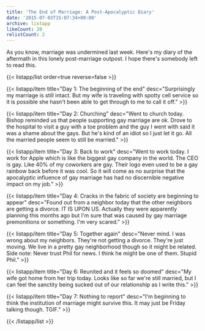 ```yaml
---
title: 'The End of Marriage: A Post-Apocalyptic Diary'
date: '2015-07-03T15:07:34+00:00'
archive: listapp
likeCount: 20
relistCount: 2
---
```


As you know, marriage was undermined last week. Here's my diary of the aftermath in this lonely post-marriage outpost. I hope there's somebody left to read this.

<!--more-->

{{< listapp/list order=true reverse=false >}}

   {{< listapp/item title="Day 1: The beginning of the end"
      desc="Surprisingly my marriage is still intact. But my wife is traveling with spotty cell service so it is possible she hasn't been able to get through to me to call it off." >}}

   {{< listapp/item title="Day 2: Churching"
      desc="Went to church today. Bishop reminded us that people supporting gay marriage are ok. Drove to the hospital to visit a guy with a toe problem and the guy I went with said it was a shame about the gays. But he's kind of an idiot so I just let it go. All the married people seem to still be married." >}}

   {{< listapp/item title="Day 3: Back to work"
      desc="Went to work today. I work for Apple which is like the biggest gay company in the world. The CEO is gay. Like 40% of my coworkers are gay. Their logo even used to be a gay rainbow back before it was cool. So it will come as no surprise that the apocalyptic influence of gay marriage has had no discernible negative impact on my job." >}}

   {{< listapp/item title="Day 4: Cracks in the fabric of society are beginning to appear"
      desc="Found out from a neighbor today that the other neighbors are getting a divorce. IT IS UPON US. Actually they were apparently planning this months ago but I'm sure that was caused by gay marriage premonitions or something. I'm very scared." >}}

   {{< listapp/item title="Day 5: Together again"
      desc="Never mind. I was wrong about my neighbors. They're not getting a divorce. They're just moving. We live in a pretty gay neighborhood though so it might be related. Side note: Never trust Phil for news. I think he might be one of them. Stupid Phil." >}}

   {{< listapp/item title="Day 6: Reunited and it feels so doomed"
      desc="My wife got home from her trip today. Looks like so far we're still married, but I can feel the sanctity being sucked out of our relationship as I write this." >}}

   {{< listapp/item title="Day 7: Nothing to report"
      desc="I'm beginning to think the institution of marriage might survive this. It may just be Friday talking though. TGIF." >}}

{{< /listapp/list >}}

